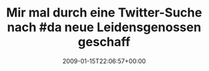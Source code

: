 ---
retweeted: false
source: <a href="http://twitter.com" rel="nofollow">Twitter Web Client</a>
entities:
  hashtags:
  - text: da
    indices:
    - '38'
    - '41'
  symbols: []
  user_mentions: []
  urls: []
display_text_range:
- '0'
- '73'
favorite_count: '0'
id_str: '1122141378'
truncated: false
retweet_count: '0'
id: '1122141378'
created_at: Thu Jan 15 22:06:57 +0000 2009
favorited: false
full_text: 'Mir mal durch eine Twitter-Suche nach #da neue Leidensgenossen geschafft.'
lang: de
tags:
- da
- pesos/twitter
date: '2009-01-15T22:06:57+00:00'
src: https://twitter.com/bascht/status/1122141378
original_url: https://twitter.com/bascht/status/1122141378
type: twitter_tweet
text: 'Mir mal durch eine Twitter-Suche nach #da neue Leidensgenossen geschafft.'
title: 'Mir mal durch eine Twitter-Suche nach #da neue Leidensgenossen geschaff'

---